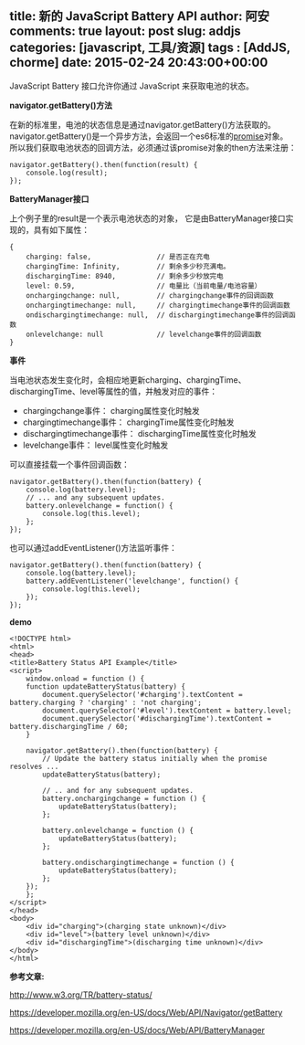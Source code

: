 title: 新的 JavaScript Battery API
author: 阿安
comments: true
layout: post
slug: addjs
categories: [javascript, 工具/资源]
tags : [AddJS, chorme]
date: 2015-02-24 20:43:00+00:00
---

JavaScript Battery 接口允许你通过 JavaScript 来获取电池的状态。

**navigator.getBattery()方法**

在新的标准里，电池的状态信息是通过navigator.getBattery()方法获取的。
navigator.getBattery()是一个异步方法，会返回一个es6标准的[promise](http://cssha.com/ecmascript6-promise/)对象。
所以我们获取电池状态的回调方法，必须通过该promise对象的then方法来注册：


    navigator.getBattery().then(function(result) {
        console.log(result);
    });


**BatteryManager接口**

上个例子里的result是一个表示电池状态的对象， 它是由BatteryManager接口实现的，具有如下属性：

<!-- more -->


    {
        charging: false,                // 是否正在充电
        chargingTime: Infinity,         // 剩余多少秒充满电。
        dischargingTime: 8940,          // 剩余多少秒放完电
        level: 0.59,                    // 电量比（当前电量/电池容量）
        onchargingchange: null,         // chargingchange事件的回调函数
        onchargingtimechange: null,     // chargingtimechange事件的回调函数
        ondischargingtimechange: null,  // dischargingtimechange事件的回调函数
        onlevelchange: null             // levelchange事件的回调函数
    }



**事件**

当电池状态发生变化时，会相应地更新charging、chargingTime、dischargingTime、level等属性的值，并触发对应的事件：

- chargingchange事件： charging属性变化时触发
- chargingtimechange事件： chargingTime属性变化时触发
- dischargingtimechange事件： dischargingTime属性变化时触发
- levelchange事件： level属性变化时触发

可以直接挂载一个事件回调函数：


    navigator.getBattery().then(function(battery) {
        console.log(battery.level);
        // ... and any subsequent updates.
        battery.onlevelchange = function() {
            console.log(this.level);
        };
    });



也可以通过addEventListener()方法监听事件：


    navigator.getBattery().then(function(battery) {
        console.log(battery.level);
        battery.addEventListener('levelchange', function() {
            console.log(this.level);
        });
    });


**demo**


    <!DOCTYPE html>
    <html>
    <head>
    <title>Battery Status API Example</title>
    <script>
        window.onload = function () {
        function updateBatteryStatus(battery) {
            document.querySelector('#charging').textContent = battery.charging ? 'charging' : 'not charging';
            document.querySelector('#level').textContent = battery.level;
            document.querySelector('#dischargingTime').textContent = battery.dischargingTime / 60;
        }

        navigator.getBattery().then(function(battery) {
            // Update the battery status initially when the promise resolves ...
            updateBatteryStatus(battery);

            // .. and for any subsequent updates.
            battery.onchargingchange = function () {
                updateBatteryStatus(battery);
            };

            battery.onlevelchange = function () {
                updateBatteryStatus(battery);
            };

            battery.ondischargingtimechange = function () {
                updateBatteryStatus(battery);
            };
        });
        };
    </script>
    </head>
    <body>
        <div id="charging">(charging state unknown)</div>
        <div id="level">(battery level unknown)</div>
        <div id="dischargingTime">(discharging time unknown)</div>
    </body>
    </html>



**参考文章:**

http://www.w3.org/TR/battery-status/

https://developer.mozilla.org/en-US/docs/Web/API/Navigator/getBattery

https://developer.mozilla.org/en-US/docs/Web/API/BatteryManager













